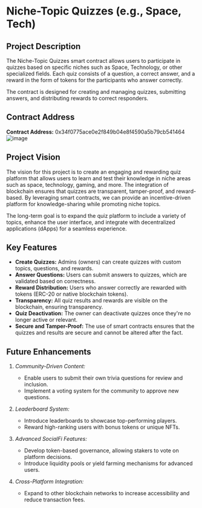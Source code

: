 
# Niche-Topic Quizzes (e.g., Space, Tech)

## Project Description
The Niche-Topic Quizzes smart contract allows users to participate in quizzes based on specific niches such as Space, Technology, or other specialized fields. Each quiz consists of a question, a correct answer, and a reward in the form of tokens for the participants who answer correctly.

The contract is designed for creating and managing quizzes, submitting answers, and distributing rewards to correct responders.

## Contract Address
**Contract Address:**
0x34f0775ace0e2f849b04e8f4590a5b79cb541464
![image](https://github.com/user-attachments/assets/22243e4b-1ad2-4194-98b9-8f1459f31ce1)




## Project Vision
The vision for this project is to create an engaging and rewarding quiz platform that allows users to learn and test their knowledge in niche areas such as space, technology, gaming, and more. The integration of blockchain ensures that quizzes are transparent, tamper-proof, and reward-based. By leveraging smart contracts, we can provide an incentive-driven platform for knowledge-sharing while promoting niche topics.

The long-term goal is to expand the quiz platform to include a variety of topics, enhance the user interface, and integrate with decentralized applications (dApps) for a seamless experience.

## Key Features

- **Create Quizzes:** Admins (owners) can create quizzes with custom topics, questions, and rewards.
- **Answer Questions:** Users can submit answers to quizzes, which are validated based on correctness.
- **Reward Distribution:** Users who answer correctly are rewarded with tokens (ERC-20 or native blockchain tokens).
- **Transparency:** All quiz results and rewards are visible on the blockchain, ensuring transparency.
- **Quiz Deactivation:** The owner can deactivate quizzes once they're no longer active or relevant.
- **Secure and Tamper-Proof:** The use of smart contracts ensures that the quizzes and results are secure and cannot be altered after the fact.

## Future Enhancements
1. *Community-Driven Content:*
   - Enable users to submit their own trivia questions for review and inclusion.
   - Implement a voting system for the community to approve new questions.

2. *Leaderboard System:*
   - Introduce leaderboards to showcase top-performing players.
   - Reward high-ranking users with bonus tokens or unique NFTs.

3. *Advanced SocialFi Features:*
   - Develop token-based governance, allowing stakers to vote on platform decisions.
   - Introduce liquidity pools or yield farming mechanisms for advanced users.

4. *Cross-Platform Integration:*
   - Expand to other blockchain networks to increase accessibility and reduce transaction fees.



